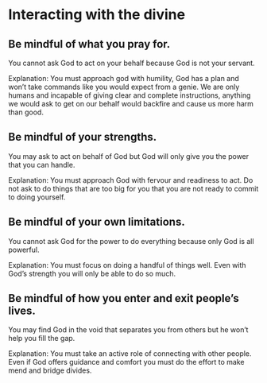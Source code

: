 # Interacting with the divine

## Be mindful of what you pray for.

You cannot ask God to act on your behalf because God is not your servant.

Explanation: You must approach god with humility, God has a plan and won’t take commands like you would expect from a genie. We are only humans and incapable of giving clear and complete instructions, anything we would ask to get on our behalf would backfire and cause us more harm than good.

## Be mindful of your strengths.

You may ask to act on behalf of God but God will only give you the power that you can handle.

Explanation: You must approach God with fervour and readiness to act. Do not ask to do things that are too big for you that you are not ready to commit to doing yourself.

## Be mindful of your own limitations.

You cannot ask God for the power to do everything because only God is all powerful.

Explanation: You must focus on doing a handful of things well. Even with God’s strength you will only be able to do so much.

## Be mindful of how you enter and exit people’s lives.

You may find God in the void that separates you from others but he won’t help you fill the gap.

Explanation: You must take an active role of connecting with other people. Even if God offers guidance and comfort you must do the effort to make mend and bridge divides.
